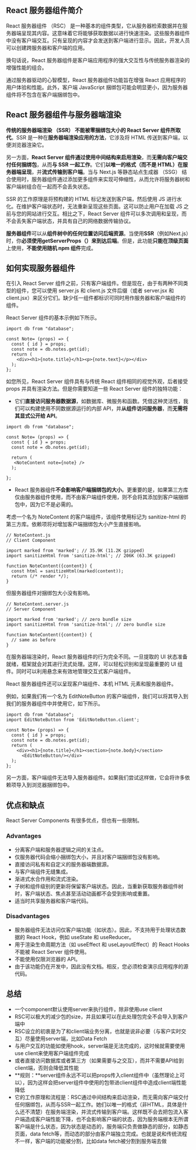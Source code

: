 ## React 服务器组件简介

React 服务器组件 （RSC） 是一种基本的组件类型，它从服务器检索数据并在服务器端呈现其内容。这意味着它将能够获取数据以进行快速渲染。这些服务器组件中没有客户端交互。只有呈现的内容才会发送到客户端进行显示。因此，开发人员可以创建跨服务器和客户端的应用。

换句话说，React 服务器组件是客户端应用程序的强大交互性与传统服务器渲染的增强性能的组合。

通过服务器驱动的心智模型，React 服务器组件功能旨在增强 React 应用程序的用户体验和性能。此外，客户端 JavaScript 捆绑包可能会明显更小，因为服务器组件将不包含在客户端捆绑包中。

## React 服务器组件与服务器端渲染

**传统的服务器端渲染 （SSR） 不能被零捆绑包大小的 React Server 组件所取代**。SSR 是一种在**服务器端渲染应用的方法**，它涉及将 HTML 传送到客户端，以便浏览器渲染它。

另一方面，**React Server 组件通过使用中间结构来启用渲染**，而**无需向客户端交付任何捆绑包**，从而**与 SSR 一起工作**。它们**以唯一的格式（而不是 HTML）在服务器端呈现**，并**流式传输到客户端**。当与 Next.js 等静态站点生成器 （SSG） 结合使用时，服务器组件通过添加更多组件来实现可伸缩性，从而允许将服务器树和客户端树组合在一起而不会丢失状态。

SSR 的工作原理是将预构建的 HTML 标记发送到客户端，然后使用 JS 进行水化。在维护客户端状态时，无法重新呈现这些页面。这可以防止用户在加载 JS 之前与您的网站进行交互。相比之下，React Server 组件可以多次调用和呈现，而不会丢失客户端状态，并具有自己的网络数据传输协议。

**服务器组件**可以从**组件树中的任何位置访问后端资源**。当使用**SSR**（例如Next.js）时，你**必须使用getServerProps（）**来**到达后端**。但是，此功能**只能在顶级页面**上使用，**不能使用随机 npm 组件**完成。

## 如何实现服务器组件

在引入 React Server 组件之前，只有客户端组件。但是现在，由于有两种不同类型的组件，您可以使用 server.js 和 client.js 文件后缀（或者 server.jsx 和 client.jsx）来区分它们。缺少任一组件都标识可同时用作服务器和客户端组件的组件。

React Server 组件的基本示例如下所示。

```tsx
import db from "database";

const Note= (props) => {
  const { id } = props;
  const note = db.notes.get(id);
  return (
    <div><h1>{note.title}</h1><p>{note.text}</p></div>
  );
};
```

如您所见，React Server 组件具有与传统 React 组件相同的视觉外观，后者接受 props 并具有渲染方法。但是你需要知道一些 React Server 组件的独特功能：

- 它们**直接访问服务器数据源**，如数据库、微服务和函数。凭借这种灵活性，我们可以构建使用不同数据源运行的内部 API，并**从组件访问服务器**，而**无需将其显式公开给 API**。

```tsx
import db from "database";

const Note= (props) => {
  const { id } = props;
  const note = db.notes.get(id);

  return (
   <NoteContent note={note} />
  );

};
```

- React 服务器组件**不会影响客户端捆绑包的大小**。更重要的是，如果第三方库仅由服务器组件使用，而不由客户端组件使用，则不会将其添加到客户端捆绑包中，因为它不是必需的。

考虑一个名为 NoteContent 的客户端组件，该组件使用标记为 sanitize-html 的第三方库。依赖项将对增加客户端捆绑包大小产生直接影响。

```tsx
// NoteContent.js
// Client Component

import marked from 'marked'; // 35.9K (11.2K gzipped)
import sanitizeHtml from 'sanitize-html'; // 206K (63.3K gzipped)

function NoteContent({content}) {
  const html = sanitizeHtml(marked(content));
  return (/* render */);
}
```

但服务器组件对捆绑包大小没有影响。

```tsx
// NoteContent.server.js 
// Server Component

import marked from 'marked'; // zero bundle size
import sanitizeHtml from 'sanitize-html'; // zero bundle size

function NoteContent({content}) {
  // same as before
}
```

在服务器端渲染时，React 服务器组件的行为完全不同。一旦提取的 UI 状态准备就绪，框架就会对其进行流式处理。这样，可以轻松识别和呈现最重要的 UI 组件。同时可以利用悬念来有效地管理交互式客户端组件。

React 服务器组件还可以呈现客户端组件、本机 HTML 元素和服务器组件。

例如，如果我们有一个名为 EditNoteButton 的客户端组件，我们可以将其导入到我们的服务器组件中并使用它，如下所示。

```tsx
import db from "database";
import EditNoteButton from 'EditNoteButton.client';

const Note= (props) => {
  const { id } = props;
  const note = db.notes.get(id);
  return (
    <div><h1>{note.title}</h1><section>{note.body}</section>
      <EditNoteButton/></div>
  );
};
```

另一方面，客户端组件无法导入服务器组件。如果我们尝试这样做，它会将许多依赖项导入到浏览器捆绑包中。

## 优点和缺点

React Server Components 有很多优点，但也有一些限制。

### Advantages

- 分离客户端和服务器逻辑之间的关注点。
- 仅服务器代码会缩小捆绑包大小，并且对客户端捆绑包没有影响。
- 直接访问私有和自定义的服务器端数据源。
- 与客户端组件无缝集成。
- 渐进式水合作用和流式渲染。
- 子树和组件级别的更新将保留客户端状态。因此，当重新获取服务器组件树时，客户端状态、焦点甚至活动动画都不会受到影响或重置。
- 适当时共享服务器和客户端代码。

### Disadvantages

- 服务器组件无法访问仅客户端功能（如状态）。因此，不支持用于处理状态数据的 React Hook，例如 useState 和 useReducer。
- 用于渲染生命周期方法（如 useEffect 和 useLayoutEffect）的 React Hooks 不能被 React Server 组件使用。
- 不能使用仅限浏览器的 API。
- 由于该功能仍在开发中，因此没有文档。相反，您必须检查演示应用程序的源代码。

## 总结

- 一个component默认使用server来执行组件，除非使用use client
- RSC可以极大的减少包的size，并且如果可以在此处理包完全不会导入到客户端中
- RSC设立的初衷是为了和client端业务分离，也就是说非必要（与客户实时交互）尽量使用server端，比如Data Fetch
- 与用户交互的功能如使用hook，server端是无法完成的，这时候就需要使用use client来使用客户端组件完成
- 或者直接访问数据库或者第三方（如果需要与之交互），而并不需要API给到client端，否则会降低其性能
- **规则：**server组件永远不可以把props传入client组件中（虽然理论上可以），因为这样会把server组件中使用的包带进client组件中造成client端性能降低
- 它的工作原理和流程是：RSC通过中间结构来启动渲染，而无需向客户端交付任何捆绑包，从而与SSR一起工作。她们以唯一的格式（非HTML，具体是什么还不清楚）在服务端渲染，并流式传输到客户端。这样既不会去把包流入客户端造成客户端性能下降，也不会影响客户端的状态，因为服务端根本无所谓客户端是什么状态，因为状态是动态的，服务端只负责做静态的部分，如静态页面，data fetch等，而动态的部分由客户端独立完成。也就是说和传统流程不一样，客户端的功能被分割，比如data fetch被分割到服务端去做



